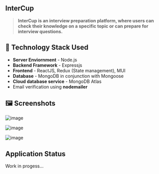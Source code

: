 ## InterCup

> **InterCup is an interview preparation platform, where users can check their knowledge on a specific topic or can prepare for interview questions.**

## 🚧 Technology Stack Used

- **Server Enviornment** - Node.js
- **Backend Framework** - Expressjs
- **Frontend** - ReactJS, Redux (State management), MUI
- **Database** - MongoDB in conjunction with Mongoose
- **Cloud database service** - MongoDB Atlas
- Email verification using **nodemailer**
<!-- - **Deployment** - Heroku (Backend) & Netlify (Frontend) -->

## 🖼️ Screenshots

![image](https://user-images.githubusercontent.com/67682451/165234052-470f4143-13f2-44f8-98d1-d58150c0456f.png)

![image](https://user-images.githubusercontent.com/67682451/165234340-e6e54a0a-f1fd-4fe1-aeed-74671ac1cdc2.png)

![image](https://user-images.githubusercontent.com/67682451/165234488-9986b56c-3ad6-4302-8980-01ab02371651.png)

## Application Status

Work in progess...
